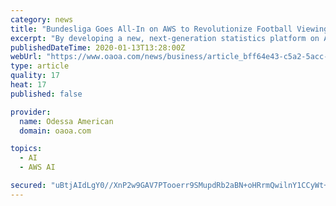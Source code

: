```yaml
---
category: news
title: "Bundesliga Goes All-In on AWS to Revolutionize Football Viewing Experience"
excerpt: "By developing a new, next-generation statistics platform on AWS, using Amazon SageMaker, a fully managed service to build, train, and deploy ML models, Bundesliga will offer fans real-time ..."
publishedDateTime: 2020-01-13T13:28:00Z
webUrl: "https://www.oaoa.com/news/business/article_bff64e43-c5a2-5acc-8ac2-6ada0e8d7d11.html"
type: article
quality: 17
heat: 17
published: false

provider:
  name: Odessa American
  domain: oaoa.com

topics:
  - AI
  - AWS AI

secured: "uBtjAIdLgY0//XnP2w9GAV7PTooerr9SMupdRb2aBN+oHRrmQwilnY1CCyWt+qRGrzAcxGxhYaD+zBosqYmC/07DYgRYbmuzGSoreeXsvA4Afx6mvLrGyrMOUqZ/lKT7hKSTNG215tyEzXlYWZVX/kenpQADPvBgE9Svs/X6EmsfH6iPiyqMnLsXZFMYxOoASJIV3Ov0I3JHyqJ2LfLVbxb2TIgqcm3bUknshettg/IybUs914F3B5Hmyt/Jp/eN4HKDDZMatkla6f7nE/GsZCFOr7TZNs+9h50lygJulMfXQr7xUzFA7zNsX8JJ6y5P;LzWyl6i3dSMMzZoMglvabg=="
---
```


